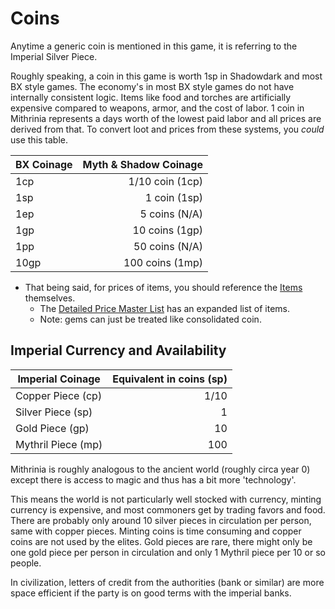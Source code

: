 # Coins

Anytime a generic coin is mentioned in this game, it is referring to the Imperial Silver Piece.

Roughly speaking, a coin in this game is worth 1sp in Shadowdark and most BX style games. The economy's in most BX style games do not have internally consistent logic. Items like food and torches are artificially expensive compared to weapons, armor, and the cost of labor. 1 coin in Mithrinia represents a days worth of the lowest paid labor and all prices are derived from that. To convert loot and prices from these systems, you *could* use this table.

| BX Coinage | Myth & Shadow Coinage |
| ---------- | --------------------: |
| 1cp        |       1/10 coin (1cp) |
| 1sp        |          1 coin (1sp) |
| 1ep        |         5 coins (N/A) |
| 1gp        |        10 coins (1gp) |
| 1pp        |        50 coins (N/A) |
| 10gp       |       100 coins (1mp) |

- That being said, for prices of items, you should reference the [Items](../Items.md) themselves.
	- The [Detailed Price Master List](Detailed%20Prices/Detailed%20Price%20Master%20List.md) has an expanded list of items.
	- Note: gems can just be treated like consolidated coin.

## Imperial Currency and Availability

| Imperial Coinage   | Equivalent in coins (sp) |
| ------------------ | -----------------------: |
| Copper Piece (cp)  |                     1/10 |
| Silver Piece (sp)  |                        1 |
| Gold Piece (gp)    |                       10 |
| Mythril Piece (mp) |                      100 |

Mithrinia is roughly analogous to the ancient world (roughly circa year 0) except there is access to magic and thus has a bit more 'technology'.

This means the world is not particularly well stocked with currency, minting currency is expensive, and most commoners get by trading favors and food. There are probably only around 10 silver pieces in circulation per person, same with copper pieces. Minting coins is time consuming and copper coins are not used by the elites. Gold pieces are rare, there might only be one gold piece per person in circulation and only 1 Mythril piece per 10 or so people.

In civilization, letters of credit from the authorities (bank or similar) are more space efficient if the party is on good terms with the imperial banks.
